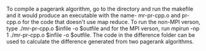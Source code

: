 To compile a pagerank algorithm, go to the directory and 
run the makefile and it would produce an executable with 
the name- mr-pr-cpp.o and pr-cpp.o for the code that doesn't 
use map reduce. To run the non-MPI verson, type 
./mr-pr-cpp.o $infile -o $outfile
and for the MPI verson, run mpirun -np 1 ./mr-pr-cpp.o $infile -o $outfile.
The code in the difference folder can be used to calculate 
the difference generated from two pagerank algorithms.

